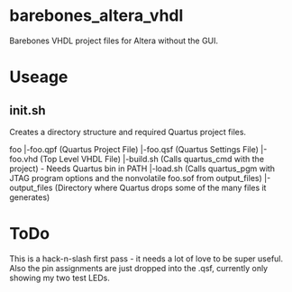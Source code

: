 # barebones_altera_vhdl
Barebones VHDL project files for Altera without the GUI.

# Useage
## init.sh
Creates a directory structure and required Quartus project files.

foo
|-foo.qpf (Quartus Project File)
|-foo.qsf (Quartus Settings File)
|-foo.vhd (Top Level VHDL File)
|-build.sh (Calls quartus_cmd with the project) - Needs Quartus bin in PATH
|-load.sh (Calls quartus_pgm with JTAG program options and the nonvolatile foo.sof from output_files)
|-output_files (Directory where Quartus drops some of the many files it generates)

# ToDo
This is a hack-n-slash first pass - it needs a lot of love to be super useful. Also the pin assignments are just dropped into the .qsf, currently only showing my two test LEDs.


